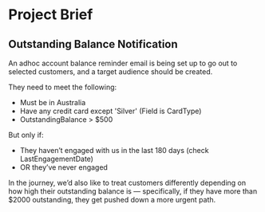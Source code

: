 # Project Brief

## Outstanding Balance Notification

An adhoc account balance reminder email is being set up to go out to selected customers, and a target audience should be created.

They need to meet the following:
- Must be in Australia
- Have any credit card except 'Silver' (Field is CardType)
- OutstandingBalance > $500

But only if:
- They haven’t engaged with us in the last 180 days (check LastEngagementDate)
- OR they’ve never engaged

In the journey, we’d also like to treat customers differently depending on how high their outstanding balance is — specifically, if they have more than $2000 outstanding, they get pushed down a more urgent path.